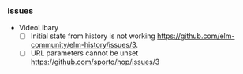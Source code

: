 ### Issues

- VideoLibary
  - [ ] Initial state from history is not working https://github.com/elm-community/elm-history/issues/3.
  - [ ] URL parameters cannot be unset https://github.com/sporto/hop/issues/3
